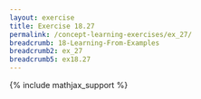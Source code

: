 ```yaml
---
layout: exercise
title: Exercise 18.27
permalink: /concept-learning-exercises/ex_27/
breadcrumb: 18-Learning-From-Examples
breadcrumb2: ex_27
breadcrumb5: ex18.27
---
```


{% include mathjax_support %}


